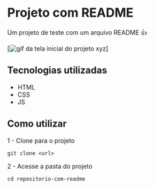 # Projeto com README
Um projeto de teste com um arquivo README 👍

[<img src="./Animação.gif" alt="gif da tela inicial do projeto xyz">]

## Tecnologias utilizadas
- HTML
- CSS
- JS

## Como utilizar

1 - Clone para o projeto
```
git clone <url>
```

2 - Acesse a pasta do projeto
```
cd repositorio-com-readme
```